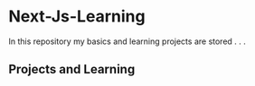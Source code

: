 # Next-Js-Learning

In this repository my basics and learning projects are stored . . . 

## Projects and Learning 
